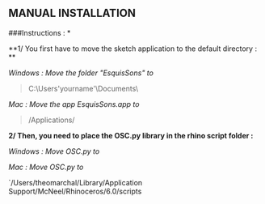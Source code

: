 ## MANUAL INSTALLATION 
###Instructions :
*

**1/ You first have to move the sketch application to the default directory : **

*Windows : Move the folder "EsquisSons" to* 
>C:\Users\'yourname'\Documents\

*Mac : Move the app EsquisSons.app to* 
>/Applications/

**2/ Then, you need to place the OSC.py library in the rhino script folder :**

*Windows : Move OSC.py to*
>
*Mac : Move OSC.py to*

`/Users/theomarchal/Library/Application Support/McNeel/Rhinoceros/6.0/scripts

